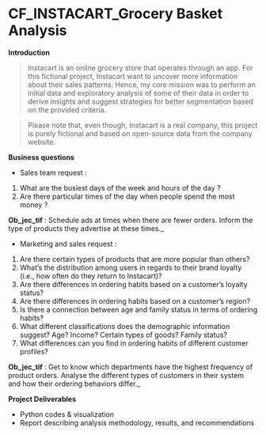 # CF_INSTACART_Grocery Basket Analysis

**Introduction**

> Instacart is an online grocery store that operates through an app. For this fictional project, Instacart want to uncover more information about their sales patterns. Hence, my core mission was to perform an initial data and exploratory analysis of some of their data in order to derive insights and suggest strategies for better segmentation based on the provided criteria.

> Please note that, even though, Instacart is a real company, this project is purely fictional and based on open-source data from the company website. 

**Business questions**

+  Sales team request :
  
1. What are the busiest days of the week and hours of the day ?
1. Are there particular times of the day when people spend the most money ?

**Ob_jec_tif** :  Schedule ads at times when there are fewer orders. Inform the type of products they advertise at these times._


+ Marketing and sales request :
  
1.  Are there certain types of products that are more popular than others?
1.  What’s the distribution among users in regards to their brand loyalty (i.e., how often do they return to Instacart)?
1. Are there differences in ordering habits based on a customer’s loyalty status?
1. Are there differences in ordering habits based on a customer’s region?
1. Is there a connection between age and family status in terms of ordering habits?
1. What different classifications does the demographic information suggest? Age? Income? Certain types of goods? Family status?
1. What differences can you find in ordering habits of different customer profiles?

**Ob_jec_tif** : Get to know which departments have the highest frequency of product orders. Analyse the different types of customers in their system and how their ordering behaviors differ._ 

**Project Deliverables**

+ Python codes & visualization
+ Report describing analysis methodology, results, and recommendations
  
